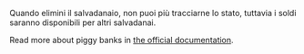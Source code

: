 Quando elimini il salvadanaio, non puoi più tracciarne lo stato, tuttavia i soldi saranno disponibili per altri salvadanai.

Read more about piggy banks in [the official documentation](https://docs.firefly-iii.org/advanced-concepts/piggies).